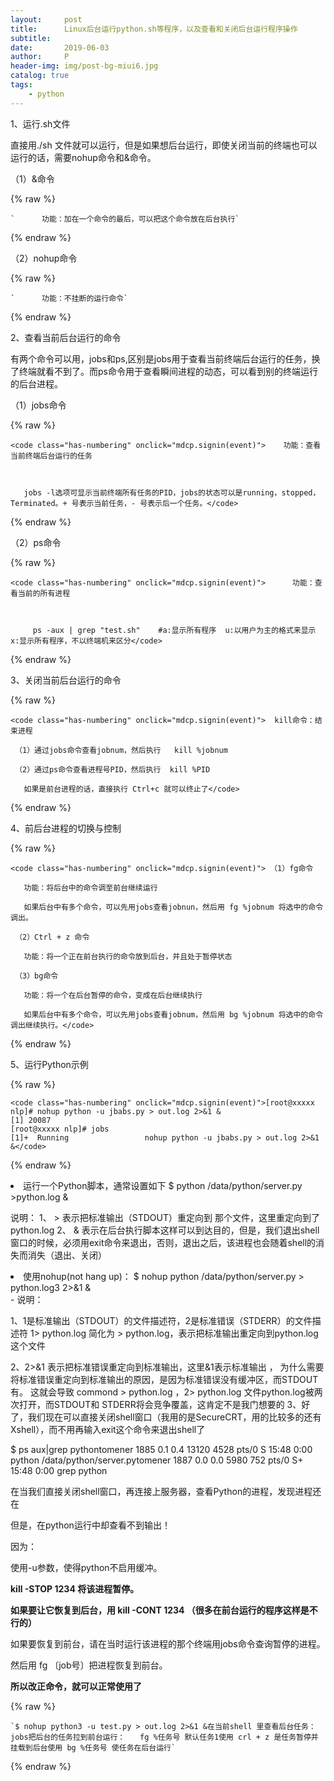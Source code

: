 ```yaml
---
layout:     post
title:      Linux后台运行python.sh等程序，以及查看和关闭后台运行程序操作
subtitle:   
date:       2019-06-03
author:     P
header-img: img/post-bg-miui6.jpg
catalog: true
tags:
    - python
---
```

1、运行.sh文件

直接用./sh 文件就可以运行，但是如果想后台运行，即使关闭当前的终端也可以运行的话，需要nohup命令和&命令。

（1）&命令

{% raw %}
```
`      功能：加在一个命令的最后，可以把这个命令放在后台执行`
```
{% endraw %}

（2）nohup命令

{% raw %}
```
`      功能：不挂断的运行命令`
```
{% endraw %}

2、查看当前后台运行的命令

有两个命令可以用，jobs和ps,区别是jobs用于查看当前终端后台运行的任务，换了终端就看不到了。而ps命令用于查看瞬间进程的动态，可以看到别的终端运行的后台进程。

（1）jobs命令

{% raw %}
```
<code class="has-numbering" onclick="mdcp.signin(event)">    功能：查看当前终端后台运行的任务

   

   jobs -l选项可显示当前终端所有任务的PID，jobs的状态可以是running，stopped，Terminated。+ 号表示当前任务，- 号表示后一个任务。</code>
```
{% endraw %}

 

（2）ps命令

{% raw %}
```
<code class="has-numbering" onclick="mdcp.signin(event)">      功能：查看当前的所有进程

      

     ps -aux | grep "test.sh"    #a:显示所有程序  u:以用户为主的格式来显示   x:显示所有程序，不以终端机来区分</code>
```
{% endraw %}

 

3、关闭当前后台运行的命令

{% raw %}
```
<code class="has-numbering" onclick="mdcp.signin(event)">  kill命令：结束进程

 （1）通过jobs命令查看jobnum，然后执行   kill %jobnum

 （2）通过ps命令查看进程号PID，然后执行  kill %PID

   如果是前台进程的话，直接执行 Ctrl+c 就可以终止了</code>
```
{% endraw %}

 

4、前后台进程的切换与控制

{% raw %}
```
<code class="has-numbering" onclick="mdcp.signin(event)"> （1）fg命令

   功能：将后台中的命令调至前台继续运行

   如果后台中有多个命令，可以先用jobs查看jobnun，然后用 fg %jobnum 将选中的命令调出。

 （2）Ctrl + z 命令

   功能：将一个正在前台执行的命令放到后台，并且处于暂停状态

 （3）bg命令

   功能：将一个在后台暂停的命令，变成在后台继续执行

   如果后台中有多个命令，可以先用jobs查看jobnum，然后用 bg %jobnum 将选中的命令调出继续执行。</code>
```
{% endraw %}

 

5、运行Python示例

{% raw %}
```
<code class="has-numbering" onclick="mdcp.signin(event)">[root@xxxxx nlp]# nohup python -u jbabs.py > out.log 2>&1 &
[1] 20087
[root@xxxxx nlp]# jobs
[1]+  Running                 nohup python -u jbabs.py > out.log 2>&1 &</code>
```
{% endraw %}

 

<li>
运行一个Python脚本，通常设置如下
$ python /data/python/server.py >python.log &
</li>

说明：     1、 > 表示把标准输出（STDOUT）重定向到 那个文件，这里重定向到了python.log     2、 & 表示在后台执行脚本这样可以到达目的，但是，我们退出shell窗口的时候，必须用exit命令来退出，否则，退出之后，该进程也会随着shell的消失而消失（退出、关闭）

<li>使用nohup(not hang up)：
$ nohup python /data/python/server.py > python.log3 2>&1 &</li>
- 说明：






1、1是标准输出（STDOUT）的文件描述符，2是标准错误（STDERR）的文件描述符     1> python.log 简化为 > python.log，表示把标准输出重定向到python.log这个文件

2、2>&1 表示把标准错误重定向到标准输出，这里&1表示标准输出 ，  为什么需要将标准错误重定向到标准输出的原因，是因为标准错误没有缓冲区，而STDOUT有。 这就会导致  commond > python.log  ，2> python.log 文件python.log被两次打开，而STDOUT和  STDERR将会竞争覆盖，这肯定不是我门想要的
3、好了，我们现在可以直接关闭shell窗口（我用的是SecureCRT，用的比较多的还有Xshell），而不用再输入exit这个命令来退出shell了

$ ps aux|grep pythontomener 1885  0.1  0.4  13120  4528 pts/0    S    15:48   0:00 python /data/python/server.pytomener 1887  0.0  0.0   5980   752 pts/0    S+   15:48   0:00 grep python

在当我们直接关闭shell窗口，再连接上服务器，查看Python的进程，发现进程还在

但是，在python运行中却查看不到输出！

因为：

使用-u参数，使得python不启用缓冲。

**kill -STOP 1234    将该进程暂停。**

**如果要让它恢复到后台，用 kill -CONT 1234 （很多在前台运行的程序这样是不行的）**

如果要恢复到前台，请在当时运行该进程的那个终端用jobs命令查询暂停的进程。

然后用 fg 〔job号〕把进程恢复到前台。

**所以改正命令，就可以正常使用了**

{% raw %}
```
`$ nohup python3 -u test.py > out.log 2>&1 &在当前shell 里查看后台任务：jobs把后台的任务拉到前台运行：　　fg %任务号 默认任务1使用 crl + z 是任务暂停并挂载到后台使用 bg %任务号 使任务在后台运行`
```
{% endraw %}
